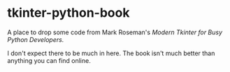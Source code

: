 # tkinter-python-book

A place to drop some code from Mark Roseman's _Modern Tkinter for Busy Python Developers._

I don't expect there to be much in here.  The book isn't much better than anything you can find online.  